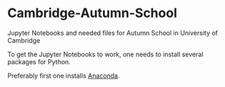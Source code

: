 # Cambridge-Autumn-School
Jupyter Notebooks and needed files for Autumn School in University of Cambridge

To get the Jupyter Notebooks to work, one needs to install several packages for Python. <br>

Preferably first one installs [Anaconda](https://docs.anaconda.com/free/anaconda/install/index.html).
